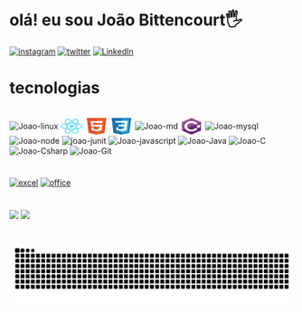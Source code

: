 # olá! eu sou João Bittencourt🖐️


[![instagram](https://img.shields.io/badge/Instagram-E4405F?style=for-the-badge&logo=instagram&logoColor=white
)](https://www.instagram.com/jbittencourt1/)
[![twitter](https://img.shields.io/badge/Twitter-1DA1F2?style=for-the-badge&logo=twitter&logoColor=white
)](https://x.com/jaobittencourt7)
[![LinkedIn](https://img.shields.io/badge/LinkedIn-0A66C2?style=for-the-badge&logo=linkedin&logoColor=white)](https://www.linkedin.com/in/jo%C3%A3o-bittencourt-b63739338/)


# tecnologias

<div style="display: inline_block"><br>
  <img align="center" alt= "Joao-linux" height="30" width="40" src="https://cdn.jsdelivr.net/gh/devicons/devicon@latest/icons/linux/linux-plain.svg">
  <img align="center" alt="Joao-React" height="30" width="40" src="https://raw.githubusercontent.com/devicons/devicon/master/icons/react/react-original.svg">
  <img align="center" alt="Joao-HTML" height="30" width="40" src="https://raw.githubusercontent.com/devicons/devicon/master/icons/html5/html5-original.svg">
  <img align="center" alt="Joao-CSS" height="30" width="40" src="https://raw.githubusercontent.com/devicons/devicon/master/icons/css3/css3-original.svg">
  <img align="center" alt="Joao-md" height="30" width="40" src="https://cdn.jsdelivr.net/gh/devicons/devicon@latest/icons/markdown/markdown-original.svg">
  <img align="center" alt="Joao-Csharp" height="30" width="40" src="https://raw.githubusercontent.com/devicons/devicon/master/icons/csharp/csharp-original.svg">
  <img align="center" alt="Joao-mysql" height="30" width="40" src="https://cdn.jsdelivr.net/gh/devicons/devicon@latest/icons/mysql/mysql-original.svg">
  <img align="center" alt="Joao-node" height="30" width="40" src="https://cdn.jsdelivr.net/gh/devicons/devicon@latest/icons/nodejs/nodejs-original.svg">
  <img align="center" alt="joao-junit" height="30" width="40" src="https://cdn.jsdelivr.net/gh/devicons/devicon@latest/icons/junit/junit-plain.svg">
  <img align="center" alt="Joao-javascript" height="30" width="40" src="https://cdn.jsdelivr.net/gh/devicons/devicon@latest/icons/javascript/javascript-original.svg">
  <img align="center" alt="Joao-Java" height="30" width="40" src="https://cdn.jsdelivr.net/gh/devicons/devicon@latest/icons/java/java-original.svg">
  <img align="center" alt="Joao-C" height="30" width="40" src="https://cdn.jsdelivr.net/gh/devicons/devicon@latest/icons/c/c-original.svg">
  <img align="center" alt="Joao-Csharp" height="30" width="40" src="https://cdn.jsdelivr.net/gh/devicons/devicon@latest/icons/spring/spring-original.svg">
  <img align="center" alt="Joao-Git" height="30" width="40" src="https://cdn.jsdelivr.net/gh/devicons/devicon@latest/icons/git/git-original.svg">

</div>

# 

[![excel](https://img.shields.io/badge/Microsoft_Excel-217346?style=for-the-badge&logo=microsoft-excel&logoColor=white
)]()
[![office](https://img.shields.io/badge/Microsoft_Office-D83B01?style=for-the-badge&logo=microsoft-office&logoColor=white)]()

#
<div>
<img height ="180cm" src="https://github-readme-stats.vercel.app/api?username=joaobittencourt1&show_icons=true&theme=dark"/>
<img height ="180cm" src="https://github-readme-stats.vercel.app/api/top-langs/?username=joaobittencourt1&hide=html&theme=dark"/>
</div>

#



      

###


<img src="https://raw.githubusercontent.com/JoaoBittencourt1/JoaoBittencourt1/output/snake.svg" alt="Snake animation" />

###
